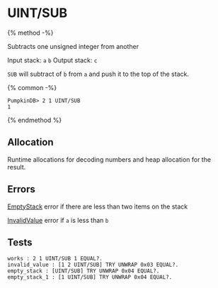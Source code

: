 UINT/SUB
===

{% method -%}

Subtracts one unsigned integer from another

Input stack: `a` `b`
Output stack: `c`

`SUB` will subtract of `b` from `a` and push it to the top of the stack.

{% common -%}

```
PumpkinDB> 2 1 UINT/SUB
1
```

{% endmethod %}

## Allocation

Runtime allocations for decoding numbers and heap allocation
for the result.

## Errors

[EmptyStack](../errors/EmptyStack.md) error if there are less than two items on the stack

[InvalidValue](../errors/InvalidValue.md) error if `a` is less than `b`

## Tests

```test
works : 2 1 UINT/SUB 1 EQUAL?.
invalid_value : [1 2 UINT/SUB] TRY UNWRAP 0x03 EQUAL?.
empty_stack : [UINT/SUB] TRY UNWRAP 0x04 EQUAL?.
empty_stack_1 : [1 UINT/SUB] TRY UNWRAP 0x04 EQUAL?.
```
